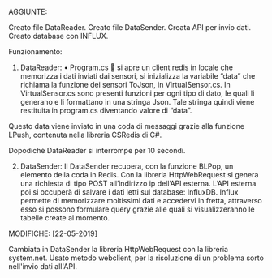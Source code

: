 AGGIUNTE:

Creato file DataReader.
Creato file DataSender.
Creata API per invio dati.
Creato database con INFLUX.

Funzionamento: 

1.	DataReader: 
•	Program.cs  si apre un client redis in locale che memorizza i dati inviati dai sensori, si inizializza la variabile “data” che richiama la funzione dei sensori ToJson, in VirtualSensor.cs.
In VirtualSensor.cs sono presenti funzioni per ogni tipo di dato, le quali li generano e li formattano in una stringa Json. 
Tale stringa quindi viene restituita in program.cs diventando valore di “data”.

Questo data viene inviato in una coda di messaggi  grazie alla funzione LPush, contenuta nella libreria CSRedis di C#.

Dopodichè DataReader si interrompe per 10 secondi.

2.	DataSender: 
Il DataSender recupera, con la funzione BLPop, un elemento della coda in Redis. 
Con la libreria HttpWebRequest si genera una richiesta di tipo POST all’indirizzo ip dell’API esterna.
L’API esterna poi si occuperà di salvare i dati letti sul database: InfluxDB. 
Influx permette di memorizzare moltissimi dati e accedervi in fretta, attraverso esso si possono formulare query grazie alle quali si visualizzeranno le tabelle create al momento. 

MODIFICHE: [22-05-2019]

Cambiata in DataSender la libreria HttpWebRequest con la libreria system.net.
Usato metodo webclient, per la risoluzione di un problema sorto nell'invio dati all'API.
